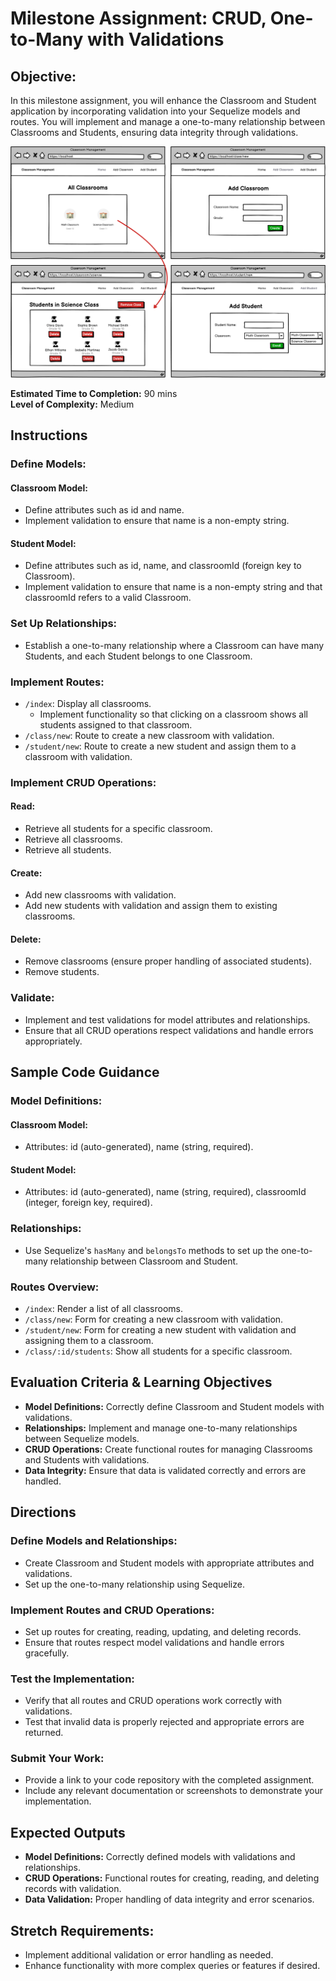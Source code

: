 # Milestone Assignment: CRUD, One-to-Many with Validations

## Objective:
In this milestone assignment, you will enhance the Classroom and Student application by incorporating validation into your Sequelize models and routes. You will implement and manage a one-to-many relationship between Classrooms and Students, ensuring data integrity through validations.

![Wireframe](../10%20-%20Assets/ClassroomManagementSystem.png)

**Estimated Time to Completion:** 90 mins  
**Level of Complexity:** Medium

## Instructions

### Define Models:

#### Classroom Model:
- Define attributes such as id and name.
- Implement validation to ensure that name is a non-empty string.

#### Student Model:
- Define attributes such as id, name, and classroomId (foreign key to Classroom).
- Implement validation to ensure that name is a non-empty string and that classroomId refers to a valid Classroom.

### Set Up Relationships:
- Establish a one-to-many relationship where a Classroom can have many Students, and each Student belongs to one Classroom.

### Implement Routes:
- `/index`: Display all classrooms.
  - Implement functionality so that clicking on a classroom shows all students assigned to that classroom.
- `/class/new`: Route to create a new classroom with validation.
- `/student/new`: Route to create a new student and assign them to a classroom with validation.

### Implement CRUD Operations:

#### Read:
- Retrieve all students for a specific classroom.
- Retrieve all classrooms.
- Retrieve all students.

#### Create:
- Add new classrooms with validation.
- Add new students with validation and assign them to existing classrooms.

#### Delete:
- Remove classrooms (ensure proper handling of associated students).
- Remove students.

### Validate:
- Implement and test validations for model attributes and relationships.
- Ensure that all CRUD operations respect validations and handle errors appropriately.

## Sample Code Guidance

### Model Definitions:

#### Classroom Model:
- Attributes: id (auto-generated), name (string, required).

#### Student Model:
- Attributes: id (auto-generated), name (string, required), classroomId (integer, foreign key, required).

### Relationships:
- Use Sequelize's `hasMany` and `belongsTo` methods to set up the one-to-many relationship between Classroom and Student.

### Routes Overview:
- `/index`: Render a list of all classrooms.
- `/class/new`: Form for creating a new classroom with validation.
- `/student/new`: Form for creating a new student with validation and assigning them to a classroom.
- `/class/:id/students`: Show all students for a specific classroom.

## Evaluation Criteria & Learning Objectives

- **Model Definitions:** Correctly define Classroom and Student models with validations.
- **Relationships:** Implement and manage one-to-many relationships between Sequelize models.
- **CRUD Operations:** Create functional routes for managing Classrooms and Students with validations.
- **Data Integrity:** Ensure that data is validated correctly and errors are handled.

## Directions

### Define Models and Relationships:
- Create Classroom and Student models with appropriate attributes and validations.
- Set up the one-to-many relationship using Sequelize.

### Implement Routes and CRUD Operations:
- Set up routes for creating, reading, updating, and deleting records.
- Ensure that routes respect model validations and handle errors gracefully.

### Test the Implementation:
- Verify that all routes and CRUD operations work correctly with validations.
- Test that invalid data is properly rejected and appropriate errors are returned.

### Submit Your Work:
- Provide a link to your code repository with the completed assignment.
- Include any relevant documentation or screenshots to demonstrate your implementation.

## Expected Outputs
- **Model Definitions:** Correctly defined models with validations and relationships.
- **CRUD Operations:** Functional routes for creating, reading, and deleting records with validation.
- **Data Validation:** Proper handling of data integrity and error scenarios.

## Stretch Requirements:
- Implement additional validation or error handling as needed.
- Enhance functionality with more complex queries or features if desired.
